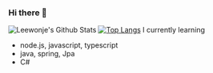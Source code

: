### Hi there 👋

![Leewonje's Github Stats](https://github-readme-stats.vercel.app/api?username=leewonje418&show_icons=true)
[![Top Langs](https://github-readme-stats.vercel.app/api/top-langs/?username=leewonje418&layout=compact)](https://github.com/anuraghazra/github-readme-stats)
I currently learning
  - node.js, javascript, typescript
  - java, spring, Jpa
  - C#
